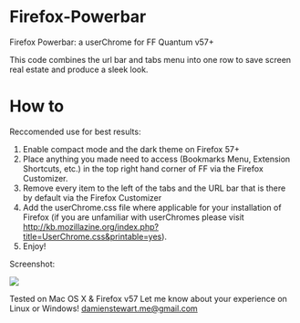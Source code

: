 # Firefox-Powerbar

Firefox Powerbar: a userChrome for FF Quantum v57+

This code combines the url bar and tabs menu into one row to save screen real estate and produce a sleek look. 

<h1>How to</h1>

Reccomended use for best results: 

1. Enable compact mode and the dark theme on Firefox 57+ 
2. Place anything you made need to access (Bookmarks Menu, Extension Shortcuts, etc.) in the top right hand corner of FF via the Firefox Customizer.
3. Remove every item to the left of the tabs and the URL bar that is there by default via the Firefox Customizer
3. Add the userChrome.css file where applicable for your installation of Firefox (if you are unfamiliar with userChromes please visit http://kb.mozillazine.org/index.php?title=UserChrome.css&printable=yes).
4. Enjoy!

Screenshot: 

<img src="https://i.imgur.com/Q0GTV9C.jpg"/>

Tested on Mac OS X & Firefox v57
Let me know about your experience on Linux or Windows! damienstewart.me@gmail.com
